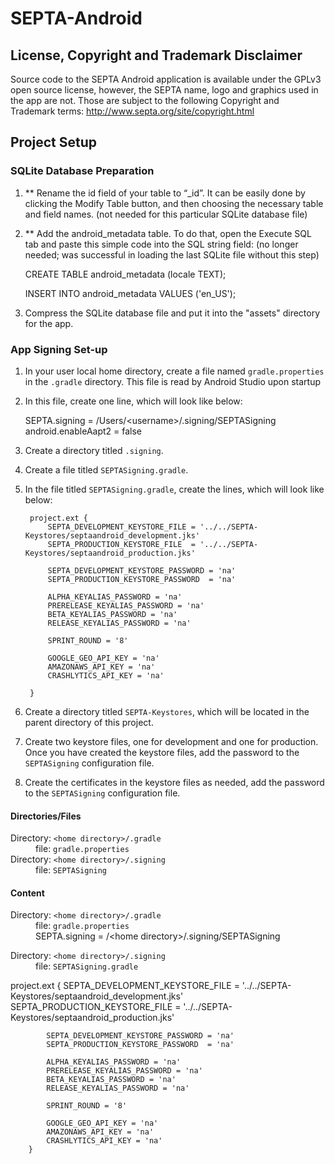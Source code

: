 SEPTA-Android
=============

## License, Copyright and Trademark Disclaimer

Source code to the SEPTA Android application is available under the GPLv3 open source license, however, the SEPTA name, logo and graphics used in the app are not.  Those are subject to the following Copyright and Trademark terms:  http://www.septa.org/site/copyright.html

## Project Setup

### SQLite Database Preparation

1. ** Rename the id field of your table to “_id”. It can be easily done by clicking the Modify Table button, and then choosing the necessary table and field names. (not needed for this particular SQLite database file)

2. ** Add the android_metadata table. To do that, open the Execute SQL tab and paste this simple code into the SQL string field:  (no longer needed; was successful in loading the last SQLite file without this step)

    CREATE TABLE android_metadata (locale TEXT);

    INSERT INTO android_metadata VALUES ('en_US');
    
3. Compress the SQLite database file and put it into the "assets" directory for the app.

### App Signing Set-up
1. In your user local home directory, create a file named <code>gradle.properties</code> in the <code>.gradle</code> directory.
This file is read by Android Studio upon startup

2. In this file, create one line, which will look like below:

	SEPTA.signing = /Users/&lt;username&gt;/.signing/SEPTASigning
	android.enableAapt2 = false
		
3. Create a directory titled <code>.signing</code>.
4. Create a file titled <code>SEPTASigning.gradle</code>.

5. In the file titled <code>SEPTASigning.gradle</code>, create the lines, which will look like below:

		project.ext {
	        SEPTA_DEVELOPMENT_KEYSTORE_FILE = '../../SEPTA-Keystores/septaandroid_development.jks'
   	  		SEPTA_PRODUCTION_KEYSTORE_FILE  = '../../SEPTA-Keystores/septaandroid_production.jks'

	        SEPTA_DEVELOPMENT_KEYSTORE_PASSWORD = 'na'
	        SEPTA_PRODUCTION_KEYSTORE_PASSWORD  = 'na'

	        ALPHA_KEYALIAS_PASSWORD = 'na'
	        PRERELEASE_KEYALIAS_PASSWORD = 'na'
	        BETA_KEYALIAS_PASSWORD = 'na'
	        RELEASE_KEYALIAS_PASSWORD = 'na'
	        
            SPRINT_ROUND = '8'

	    	GOOGLE_GEO_API_KEY = 'na'
            AMAZONAWS_API_KEY = 'na'
    		CRASHLYTICS_API_KEY = 'na'

		}

6. Create a directory titled <code>SEPTA-Keystores</code>, which will be located in the parent directory of this project.

7. Create two keystore files, one for development and one for production.
Once you have created the keystore files, add the password to the <code>SEPTASigning</code> configuration file.

8. Create the certificates in the keystore files as needed, add the password to the <code>SEPTASigning</code> configuration file.

#### Directories/Files
<dl>
<dt>Directory: <code>&lt;home directory&gt;/.gradle</code></dt>
<dd>file:	<code>gradle.properties</code></dd>
<dt>Directory: <code>&lt;home directory&gt;/.signing</code></dt>
<dd>file:	<code>SEPTASigning</code></dd>
</dl>

#### Content
<dl>
<dt>Directory: <code>&lt;home directory&gt;/.gradle</code></dt>
<dd>file:	<code>gradle.properties</code></dd>
<dd>SEPTA.signing = /&lt;home directory&gt;/.signing/SEPTASigning</dd>
</dl>

<dl>Directory: <code>&lt;home directory&gt;/.signing</code></dt>
<dd>file:	<code>SEPTASigning.gradle</code></dd>
</dl>
		project.ext {
			SEPTA_DEVELOPMENT_KEYSTORE_FILE = '../../SEPTA-Keystores/septaandroid_development.jks'
			SEPTA_PRODUCTION_KEYSTORE_FILE  = '../../SEPTA-Keystores/septaandroid_production.jks'

			SEPTA_DEVELOPMENT_KEYSTORE_PASSWORD = 'na'
			SEPTA_PRODUCTION_KEYSTORE_PASSWORD  = 'na'

			ALPHA_KEYALIAS_PASSWORD = 'na'
			PRERELEASE_KEYALIAS_PASSWORD = 'na'
			BETA_KEYALIAS_PASSWORD = 'na'
			RELEASE_KEYALIAS_PASSWORD = 'na'

            SPRINT_ROUND = '8'

	    	GOOGLE_GEO_API_KEY = 'na'
            AMAZONAWS_API_KEY = 'na'
    		CRASHLYTICS_API_KEY = 'na'
		}
